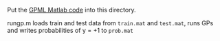 Put the [GPML Matlab code][1] into this directory.

rungp.m loads train and test data from `train.mat` and `test.mat`, runs GPs
and writes probabilities of y = +1 to `prob.mat`

[1]: http://www.gaussianprocess.org/gpml/code/matlab/doc/index.html
